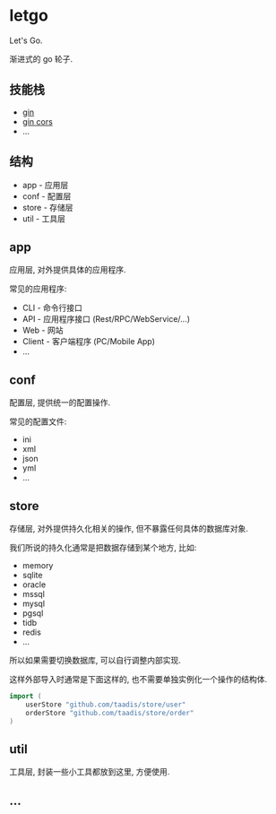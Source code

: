 # letgo

Let's Go.

渐进式的 go 轮子.

## 技能栈

- [gin]()
- [gin cors](github.com/gin-contrib/cors)
- ...

## 结构

- app - 应用层
- conf - 配置层
- store - 存储层
- util - 工具层

## app

应用层, 对外提供具体的应用程序.

常见的应用程序:

- CLI - 命令行接口
- API - 应用程序接口 (Rest/RPC/WebService/...)
- Web - 网站
- Client - 客户端程序 (PC/Mobile App)
- ...

## conf

配置层, 提供统一的配置操作.

常见的配置文件:

- ini
- xml
- json
- yml
- ...

## store

存储层, 对外提供持久化相关的操作, 但不暴露任何具体的数据库对象.

我们所说的持久化通常是把数据存储到某个地方, 比如:

- memory
- sqlite
- oracle
- mssql
- mysql
- pgsql
- tidb
- redis
- ...

所以如果需要切换数据库, 可以自行调整内部实现.

这样外部导入时通常是下面这样的, 也不需要单独实例化一个操作的结构体.

``` go
import (	
	userStore "github.com/taadis/store/user"
	orderStore "github.com/taadis/store/order"
)
```

## util

工具层, 封装一些小工具都放到这里, 方便使用.

## ...
